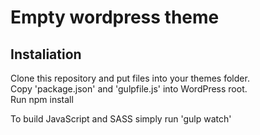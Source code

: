 # Empty wordpress theme

## Instaliation
Clone this repository and put files into your themes folder.  
Copy 'package.json' and 'gulpfile.js' into WordPress root.  
Run npm install  

To build JavaScript and SASS simply run 'gulp watch'
